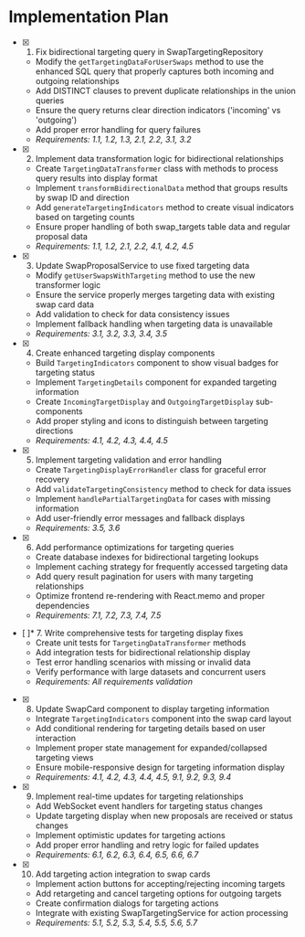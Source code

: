 # Implementation Plan

- [x] 1. Fix bidirectional targeting query in SwapTargetingRepository





  - Modify the `getTargetingDataForUserSwaps` method to use the enhanced SQL query that properly captures both incoming and outgoing relationships
  - Add DISTINCT clauses to prevent duplicate relationships in the union queries
  - Ensure the query returns clear direction indicators ('incoming' vs 'outgoing')
  - Add proper error handling for query failures
  - _Requirements: 1.1, 1.2, 1.3, 2.1, 2.2, 3.1, 3.2_

- [x] 2. Implement data transformation logic for bidirectional relationships





  - Create `TargetingDataTransformer` class with methods to process query results into display format
  - Implement `transformBidirectionalData` method that groups results by swap ID and direction
  - Add `generateTargetingIndicators` method to create visual indicators based on targeting counts
  - Ensure proper handling of both swap_targets table data and regular proposal data
  - _Requirements: 1.1, 1.2, 2.1, 2.2, 4.1, 4.2, 4.5_

- [x] 3. Update SwapProposalService to use fixed targeting data





  - Modify `getUserSwapsWithTargeting` method to use the new transformer logic
  - Ensure the service properly merges targeting data with existing swap card data
  - Add validation to check for data consistency issues
  - Implement fallback handling when targeting data is unavailable
  - _Requirements: 3.1, 3.2, 3.3, 3.4, 3.5_

- [x] 4. Create enhanced targeting display components





  - Build `TargetingIndicators` component to show visual badges for targeting status
  - Implement `TargetingDetails` component for expanded targeting information
  - Create `IncomingTargetDisplay` and `OutgoingTargetDisplay` sub-components
  - Add proper styling and icons to distinguish between targeting directions
  - _Requirements: 4.1, 4.2, 4.3, 4.4, 4.5_

- [x] 5. Implement targeting validation and error handling





  - Create `TargetingDisplayErrorHandler` class for graceful error recovery
  - Add `validateTargetingConsistency` method to check for data issues
  - Implement `handlePartialTargetingData` for cases with missing information
  - Add user-friendly error messages and fallback displays
  - _Requirements: 3.5, 3.6_

- [x] 6. Add performance optimizations for targeting queries









  - Create database indexes for bidirectional targeting lookups
  - Implement caching strategy for frequently accessed targeting data
  - Add query result pagination for users with many targeting relationships
  - Optimize frontend re-rendering with React.memo and proper dependencies
  - _Requirements: 7.1, 7.2, 7.3, 7.4, 7.5_

- [ ]* 7. Write comprehensive tests for targeting display fixes
  - Create unit tests for `TargetingDataTransformer` methods
  - Add integration tests for bidirectional relationship display
  - Test error handling scenarios with missing or invalid data
  - Verify performance with large datasets and concurrent users
  - _Requirements: All requirements validation_

- [x] 8. Update SwapCard component to display targeting information





  - Integrate `TargetingIndicators` component into the swap card layout
  - Add conditional rendering for targeting details based on user interaction
  - Implement proper state management for expanded/collapsed targeting views
  - Ensure mobile-responsive design for targeting information display
  - _Requirements: 4.1, 4.2, 4.3, 4.4, 4.5, 9.1, 9.2, 9.3, 9.4_

- [x] 9. Implement real-time updates for targeting relationships





  - Add WebSocket event handlers for targeting status changes
  - Update targeting display when new proposals are received or status changes
  - Implement optimistic updates for targeting actions
  - Add proper error handling and retry logic for failed updates
  - _Requirements: 6.1, 6.2, 6.3, 6.4, 6.5, 6.6, 6.7_

- [x] 10. Add targeting action integration to swap cards





  - Implement action buttons for accepting/rejecting incoming targets
  - Add retargeting and cancel targeting options for outgoing targets
  - Create confirmation dialogs for targeting actions
  - Integrate with existing SwapTargetingService for action processing
  - _Requirements: 5.1, 5.2, 5.3, 5.4, 5.5, 5.6, 5.7_